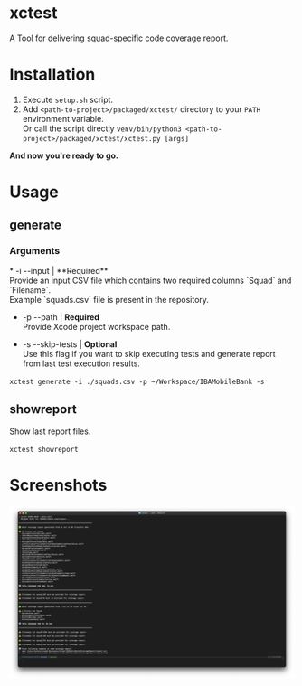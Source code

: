 # xctest

A Tool for delivering squad-specific code coverage report.

# Installation

1. Execute `setup.sh` script.
2. Add `<path-to-project>/packaged/xctest/` directory to your `PATH` environment variable.<br />
Or call the script directly `venv/bin/python3 <path-to-project>/packaged/xctest/xctest.py [args]`

**And now you're ready to go.**</br>

# Usage

<h2>generate</h2>

<h3>Arguments</h3>
* -i --input | **Required**<br />
Provide an input CSV file which contains two required columns `Squad` and `Filename`.<br />
Example `squads.csv` file is present in the repository.<br />

* -p --path | **Required**<br />
Provide Xcode project workspace path.<br />

* -s --skip-tests | **Optional**<br />
Use this flag if you want to skip executing tests and generate report from last test execution results.<br />

`xctest generate -i ./squads.csv -p ~/Workspace/IBAMobileBank -s`

<h2>showreport</h2>

Show last report files.

`xctest showreport`

# Screenshots

![alt text](https://github.com/kenalizadeh/xctest/blob/master/screenshot.png)

